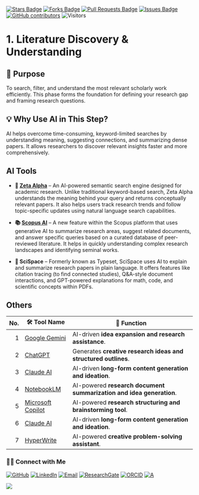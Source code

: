<a href="https://github.com/drshahizan/short-course/stargazers"><img src="https://img.shields.io/github/stars/drshahizan/short-course" alt="Stars Badge"/></a>
<a href="https://github.com/drshahizan/short-course/network/members"><img src="https://img.shields.io/github/forks/drshahizan/short-course" alt="Forks Badge"/></a>
<a href="https://github.com/drshahizan/short-course/pulls"><img src="https://img.shields.io/github/issues-pr/drshahizan/short-course" alt="Pull Requests Badge"/></a>
<a href="https://github.com/drshahizan/short-course"><img src="https://img.shields.io/github/issues/drshahizan/short-course" alt="Issues Badge"/></a>
<a href="https://github.com/drshahizan/short-course/graphs/contributors"><img alt="GitHub contributors" src="https://img.shields.io/github/contributors/drshahizan/short-course?color=2b9348"></a>
![Visitors](https://api.visitorbadge.io/api/visitors?path=https%3A%2F%2Fgithub.com%2Fdrshahizan%2Fshort-course&labelColor=%23d9e3f0&countColor=%23697689&style=flat)

# 1. Literature Discovery & Understanding

## 🔸 Purpose
To search, filter, and understand the most relevant scholarly work efficiently. This phase forms the foundation for defining your research gap and framing research questions.

## 💡 Why Use AI in This Step?
AI helps overcome time-consuming, keyword-limited searches by understanding meaning, suggesting connections, and summarizing dense papers. It allows researchers to discover relevant insights faster and more comprehensively.

## AI Tools

* **🧠 [Zeta Alpha](https://www.zeta-alpha.com/)** –
An AI-powered semantic search engine designed for academic research. Unlike traditional keyword-based search, Zeta Alpha understands the meaning behind your query and returns conceptually relevant papers. It also helps users track research trends and follow topic-specific updates using natural language search capabilities.

* **📚 [Scopus AI](scopus.md)** – A new feature within the Scopus platform that uses generative AI to summarize research areas, suggest related documents, and answer specific queries based on a curated database of peer-reviewed literature. It helps in quickly understanding complex research landscapes and identifying seminal works.

* **🧾 SciSpace** – Formerly known as Typeset, SciSpace uses AI to explain and summarize research papers in plain language. It offers features like citation tracing (to find connected studies), Q\&A-style document interactions, and GPT-powered explanations for math, code, and scientific concepts within PDFs.

## Others

| No. | 🛠 **Tool Name** | 📖 **Function** | 
| ---: | ---------------- | ------------------ | 
| 1 | [Google Gemini](gemini.md) | AI-driven **idea expansion and research assistance**. | 
| 2 | [ChatGPT](chatgpt.md) | Generates **creative research ideas and structured outlines**. | 
| 3 | [Claude AI](https://claude.ai/) | AI-driven **long-form content generation and ideation**. | 
| 4 | [NotebookLM](https://notebooklm.google.com/) | AI-powered **research document summarization and idea generation**. | 
| 5 | [Microsoft Copilot](copilot.md) | AI-powered **research structuring and brainstorming tool**. | 
| 6 | [Claude AI](https://claude.ai/) | AI-driven **long-form content generation and ideation**. | 
| 7 | [HyperWrite](hyperwrite.md) | AI-powered **creative problem-solving assistant**. | 




### 🙌🏻 Connect with Me
<p align="left">
    <a href="https://github.com/drshahizan" target="_blank"><img alt="GitHub" src="https://img.shields.io/badge/-@drshahizan-181717?style=flat-square&logo=GitHub&logoColor=white"></a>
    <a href="https://www.linkedin.com/in/drshahizan" target="_blank"><img alt="LinkedIn" src="https://img.shields.io/badge/-drshahizan-blue?style=flat-square&logo=Linkedin&logoColor=white&link=https://www.linkedin.com/in/drshahizan/"></a>
    <a href="mailto:shahizan@utm.my" target="_blank"><img alt="Email" src="https://img.shields.io/badge/-shahizan@utm.my-c14438?style=flat-square&logo=Gmail&logoColor=white&link=mailto:shahizan@utm.my.com"></a>
    <a href="https://www.researchgate.net/profile/Mohd-Othman-28" target="_blank"><img alt="ResearchGate" src="https://img.shields.io/badge/-ResearchGate-00CCBB?style=flat-square&logo=ResearchGate&logoColor=white"></a>
    <a href="https://orcid.org/0000-0003-4261-1873" target="_blank"><img alt="ORCID" src="https://img.shields.io/badge/-ORCID-A6CE39?style=flat-square&logo=ORCID&logoColor=white"></a> 
 <a href="https://visitorbadge.io/status?path=https%3A%2F%2Fgithub.com%2Fdrshahizan" target="_blank"><img alt="A" src="https://api.visitorbadge.io/api/visitors?path=https%3A%2F%2Fgithub.com%2Fdrshahizan&labelColor=%23697689&countColor=%23555555&style=plastic"></a>
 
![](https://hit.yhype.me/github/profile?user_id=81284918)
</p>



